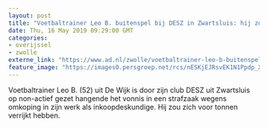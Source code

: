 ```yaml
---
layout: post
title: "Voetbaltrainer Leo B. buitenspel bij DESZ in Zwartsluis: hij zou op zijn werk voor tonnen hebben gesjoemeld"
date: Thu, 16 May 2019 09:29:00 GMT
categories: 
- overijssel 
- zwolle 
externe_link: "https://www.ad.nl/zwolle/voetbaltrainer-leo-b-buitenspel-bij-desz-in-zwartsluis-hij-zou-op-zijn-werk-voor-tonnen-hebben-gesjoemeld~aa98169e/"
feature_image: "https://images0.persgroep.net/rcs/nESKjEJRsvEK1N1Ppdp_XrjHgxc/diocontent/107028758/_fitwidth/400/?appId=21791a8992982cd8da851550a453bd7f&quality=0.7"
---
```


Voetbaltrainer Leo B. (52) uit De Wijk is door zijn club DESZ uit Zwartsluis op non-actief gezet hangende het vonnis in een strafzaak wegens omkoping in zijn werk als inkoopdeskundige. Hij zou zich voor tonnen verrijkt hebben.
